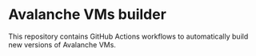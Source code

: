 # Avalanche VMs builder

This repository contains GitHub Actions workflows to automatically build new versions of Avalanche VMs.
